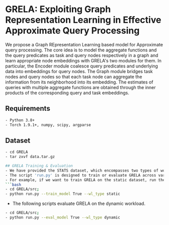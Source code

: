 # GRELA: Exploiting Graph Representation Learning in Effective Approximate Query Processing 

We propose a Graph REpresentation Learning based model for Approximate query processing. The core idea is to model the aggregate functions and the query predicates as task and query nodes respectively in a graph and learn appropriate node embeddings with GRELA's two modules for them. In particular, the Encoder module coalesce query predicates and underlying data into embeddings for query nodes. The Graph module bridges task nodes and query nodes so that each task node can aggregate the information from its neighborhood into its embedding. 
The estimates of queries with multiple aggregate functions are obtained through the inner products of the corresponding query and task embeddings.

## Requirements

```bash
- Python 3.8+
- Torch 1.9.1+, numpy, scipy, argparse
```

## Dataset

```bash
- cd GRELA 
- tar zxvf data.tar.gz 

## GRELA Training & Evaluation
- We have provided the STATS dataset, which encompasses two types of workloads: 'static' and 'dynamic'. The static workload comprises only SQL queries, while the dynamic workload includes not just SQL queries but also insert, delete, and update statements. In both workloads, each SQL query is labeled with either a 'training' or 'testing' tag. The training queries, along with their true execution results—also known as ground truth or labels—are divided into training and validation data. This division is done to optimize the parameters of GRELA. On the other hand, the testing queries and their corresponding labels are utilized to assess GRELA\'s performance.
- The script 'run.py' is designed to train or evaluate GRELA across various workloads. By assigning different values to the command-line arguments, users can control the script to perform a range of functions including  model training and performance evaluation.
- For example, if we want to train GRELA on the static dataset, run the follwing scripts. Note that the first execution will take several more seconds because the histograms and features of the queries in the whole workload need to be built.
```bash
- cd GRELA/src;
- python run.py --train_model True --wl_type static
```
- The following scripts evaluate GRELA on the dynamic workload.
```bash
- cd GRELA/src;
- python run.py --eval_model True --wl_type dynamic
```
